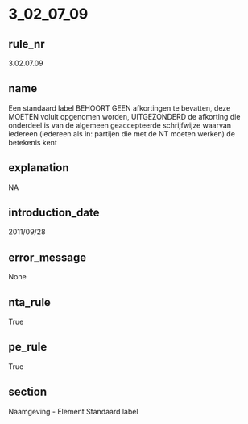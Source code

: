 # 3_02_07_09

## rule_nr
3.02.07.09

## name
Een standaard label BEHOORT GEEN afkortingen te bevatten, deze MOETEN voluit opgenomen worden,  UITGEZONDERD de afkorting die onderdeel is van de algemeen geaccepteerde schrijfwijze waarvan iedereen (iedereen als in: partijen die met de NT moeten werken) de betekenis kent

## explanation
NA

## introduction_date
2011/09/28

## error_message
None

## nta_rule
True

## pe_rule
True

## section
Naamgeving - Element Standaard label

